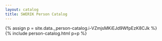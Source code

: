 ```yaml
---
layout: catalog
title: SWERIK Person Catalog
---
```

{% assign p = site.data._person-catalog.i-VZmjsMKiEJd9WfpEzK8CJk %}
{% include person-catalog.html p=p %}

